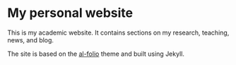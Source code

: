 # My personal website

This is my academic website. It contains sections on my research, teaching, news, and blog.  

The site is based on the [al-folio](https://github.com/alshedivat/al-folio) theme and built using Jekyll.
